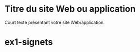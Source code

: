 # Titre du site Web ou application

Court texte présentant votre site Web/application.
# ex1-signets

